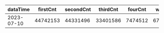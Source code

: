|dataTime|firstCnt|secondCnt|thirdCnt|fourCnt|winCnt|vrate|wrate|
|-|-|-|-|-|-|-|-|
|2023-07-10|44742153|44331496|33401586|7474512|6712749|86.7%|14.3%|